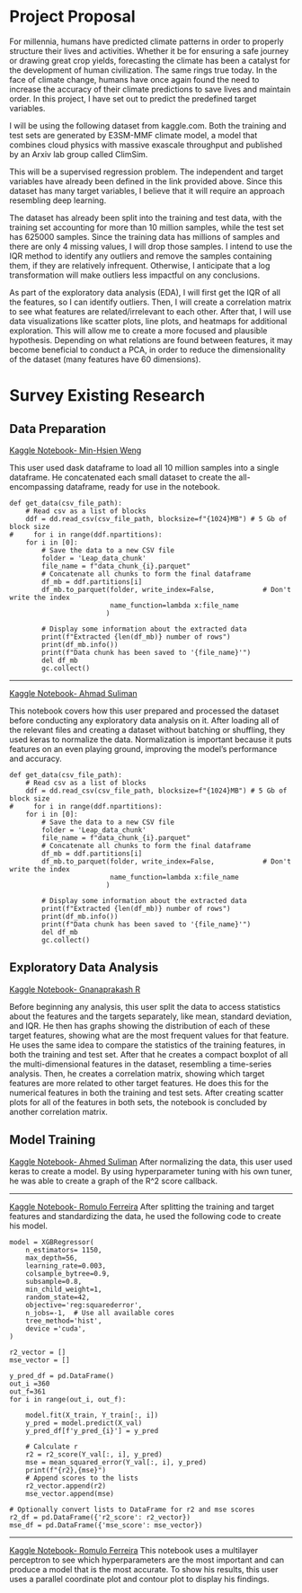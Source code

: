 # Project Proposal
For millennia, humans have predicted climate patterns in order to properly structure their lives and activities. Whether it be for ensuring a safe journey or drawing great crop yields, forecasting the climate has been a catalyst for the development of human civilization. The same rings true today. In the face of climate change, humans have once again found the need to increase the accuracy of their climate predictions to save lives and maintain order. In this project, I have set out to predict the predefined target variables.

I will be using the following dataset from kaggle.com. Both the training and test sets are generated by E3SM-MMF climate model, a model that combines cloud physics with massive exascale throughput and published by an Arxiv lab group called ClimSim.

This will be a supervised regression problem. The independent and target variables have already been defined in the link provided above. Since this dataset has many target variables, I believe that it will require an approach resembling deep learning.

The dataset has already been split into the training and test data, with the training set accounting for more than 10 million samples, while the test set has 625000 samples. Since the training data has millions of samples and there are only 4 missing values, I will drop those samples. I intend to use the IQR method to identify any outliers and remove the samples containing them, if they are relatively infrequent. Otherwise, I anticipate that a log transformation will make outliers less impactful on any conclusions.

As part of the exploratory data analysis (EDA), I will first get the IQR of all the features, so I can identify outliers. Then, I will create a correlation matrix to see what features are related/irrelevant to each other. After that, I will use data visualizations like scatter plots, line plots, and heatmaps for additional exploration. This will allow me to create a more focused and plausible hypothesis. Depending on what relations are found between features, it may become beneficial to conduct a PCA, in order to reduce the dimensionality of the dataset (many features have 60 dimensions).

# Survey Existing Research
## Data Preparation
[Kaggle Notebook- Min-Hsien Weng](https://www.kaggle.com/code/minhsienweng/leap-data-divided-to-small-chunks)

This user used dask dataframe to load all 10 million samples into a single dataframe. He concatenated each small dataset to create the all-encompassing dataframe, ready for use in the notebook.

```
def get_data(csv_file_path):    
    # Read csv as a list of blocks
    ddf = dd.read_csv(csv_file_path, blocksize=f"{1024}MB") # 5 Gb of block size
#     for i in range(ddf.npartitions):
    for i in [0]:    
        # Save the data to a new CSV file
        folder = 'Leap_data_chunk'
        file_name = f"data_chunk_{i}.parquet"
        # Concatenate all chunks to form the final dataframe
        df_mb = ddf.partitions[i]  
        df_mb.to_parquet(folder, write_index=False,            # Don't write the index
                         name_function=lambda x:file_name
                        )

        # Display some information about the extracted data
        print(f"Extracted {len(df_mb)} number of rows")
        print(df_mb.info())
        print(f"Data chunk has been saved to '{file_name}'")
        del df_mb
        gc.collect()
```
***
[Kaggle Notebook- Ahmad Suliman](https://www.kaggle.com/code/ahmedelneim/data-preparation-atmospheric-physics)

This notebook covers how this user prepared and processed the dataset before conducting any exploratory data analysis on it. After loading all of the relevant files and creating a dataset without batching or shuffling, they used keras to normalize the data. Normalization is important because it puts features on an even playing ground, improving the model’s performance and accuracy.

```
def get_data(csv_file_path):    
    # Read csv as a list of blocks
    ddf = dd.read_csv(csv_file_path, blocksize=f"{1024}MB") # 5 Gb of block size
#     for i in range(ddf.npartitions):
    for i in [0]:    
        # Save the data to a new CSV file
        folder = 'Leap_data_chunk'
        file_name = f"data_chunk_{i}.parquet"
        # Concatenate all chunks to form the final dataframe
        df_mb = ddf.partitions[i]  
        df_mb.to_parquet(folder, write_index=False,            # Don't write the index
                         name_function=lambda x:file_name
                        )

        # Display some information about the extracted data
        print(f"Extracted {len(df_mb)} number of rows")
        print(df_mb.info())
        print(f"Data chunk has been saved to '{file_name}'")
        del df_mb
        gc.collect()
```

## Exploratory Data Analysis
[Kaggle Notebook- Gnanaprakash R](https://www.kaggle.com/code/gnanaprakashr/leap-eda-notebook1)

Before beginning any analysis, this user split the data to access statistics about the features and the targets separately, like mean, standard deviation, and IQR. He then has graphs showing the distribution of each of these target features, showing what are the most frequent values for that feature. He uses the same idea to compare the statistics of the training features, in both the training and test set. After that he creates a compact boxplot of all the multi-dimensional features in the dataset, resembling a time-series analysis. Then, he creates a correlation matrix, showing which target features are more related to other target features. He does this for the numerical features in both the training and test sets. After creating scatter plots for all of the features in both sets, the notebook is concluded by another correlation matrix.


## Model Training
[Kaggle Notebook- Ahmed Suliman](https://www.kaggle.com/code/ahmedelneim/model-training-atmospheric-physics)
After normalizing the data, this user used keras to create a model. By using hyperparameter tuning with his own tuner, he was able to create a graph of the R^2 score callback.
***
[Kaggle Notebook- Romulo Ferreira](https://www.kaggle.com/code/romulol/leap-xgboost)
After splitting the training and target features and standardizing the data, he used the following code to create his model.

```
model = XGBRegressor(
    n_estimators= 1150,
    max_depth=56,
    learning_rate=0.003,
    colsample_bytree=0.9,
    subsample=0.8,
    min_child_weight=1,
    random_state=42,
    objective='reg:squarederror',
    n_jobs=-1,  # Use all available cores
    tree_method='hist',
    device ='cuda',
)

r2_vector = []
mse_vector = []

y_pred_df = pd.DataFrame()
out_i =360
out_f=361
for i in range(out_i, out_f):
    
    model.fit(X_train, Y_train[:, i]) 
    y_pred = model.predict(X_val)
    y_pred_df[f'y_pred_{i}'] = y_pred
    
    # Calculate r
    r2 = r2_score(Y_val[:, i], y_pred)
    mse = mean_squared_error(Y_val[:, i], y_pred)
    print(f"{r2},{mse}")
    # Append scores to the lists
    r2_vector.append(r2)
    mse_vector.append(mse)

# Optionally convert lists to DataFrame for r2 and mse scores
r2_df = pd.DataFrame({'r2_score': r2_vector})
mse_df = pd.DataFrame({'mse_score': mse_vector})
```
***
[Kaggle Notebook- Romulo Ferreira](https://www.kaggle.com/code/romulol/leap-mlp)
This notebook uses a multilayer perceptron to see which hyperparameters are the most important and can produce a model that is the most accurate. To show his results, this user uses a parallel coordinate plot and contour plot to display his findings.
